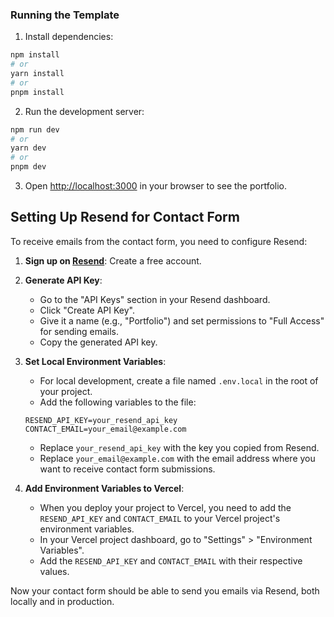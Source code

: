 ### Running the Template

1. Install dependencies:

```bash
npm install
# or
yarn install
# or
pnpm install
```

2. Run the development server:

```bash
npm run dev
# or
yarn dev
# or
pnpm dev
```

3. Open [http://localhost:3000](http://localhost:3000) in your browser to see the portfolio.

## Setting Up Resend for Contact Form

To receive emails from the contact form, you need to configure Resend:

1.  **Sign up on [Resend](https://resend.com/)**: Create a free account.

2.  **Generate API Key**:
    - Go to the "API Keys" section in your Resend dashboard.
    - Click "Create API Key".
    - Give it a name (e.g., "Portfolio") and set permissions to "Full Access" for sending emails.
    - Copy the generated API key.

3.  **Set Local Environment Variables**:
    - For local development, create a file named `.env.local` in the root of your project.
    - Add the following variables to the file:

    ```
    RESEND_API_KEY=your_resend_api_key
    CONTACT_EMAIL=your_email@example.com
    ```

    - Replace `your_resend_api_key` with the key you copied from Resend.
    - Replace `your_email@example.com` with the email address where you want to receive contact form submissions.

4.  **Add Environment Variables to Vercel**:
    - When you deploy your project to Vercel, you need to add the `RESEND_API_KEY` and `CONTACT_EMAIL` to your Vercel project's environment variables.
    - In your Vercel project dashboard, go to "Settings" > "Environment Variables".
    - Add the `RESEND_API_KEY` and `CONTACT_EMAIL` with their respective values.

Now your contact form should be able to send you emails via Resend, both locally and in production.

